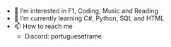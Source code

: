 - 👀 I’m interested in F1, Coding, Music and Reading
- 🌱 I’m currently learning C#, Python, SQL and HTML
- 📫 How to reach me 
  - Discord: portugueseframe

<!---
PortugueseFrame/PortugueseFrame is a ✨ special ✨ repository because its `README.md` (this file) appears on your GitHub profile.
You can click the Preview link to take a look at your changes.
--->
